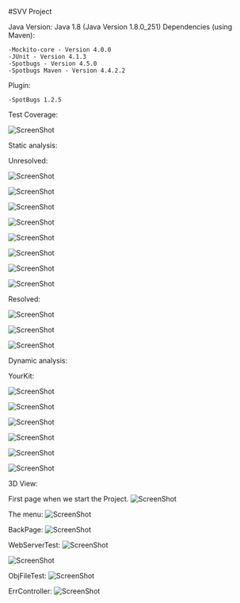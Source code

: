 #SVV Project

Java Version: Java 1.8 (Java Version 1.8.0_251)
Dependencies (using Maven):

    -Mockito-core - Version 4.0.0
    -JUnit - Version 4.1.3
    -Spotbugs - Version 4.5.0
    -Spotbugs Maven - Version 4.4.2.2

Plugin:

    -SpotBugs 1.2.5

Test Coverage:

![ScreenShot](/SVV_Screenshots/Test_Coverage.jpeg)

Static analysis:

Unresolved:

![ScreenShot](/SVV_Screenshots/Unresolved1.png)

![ScreenShot](/SVV_Screenshots/Unresolved2.png)

![ScreenShot](/SVV_Screenshots/Unresolved3.png)

![ScreenShot](/SVV_Screenshots/Unresolved4.png)

![ScreenShot](/SVV_Screenshots/Unresolved5.png)

![ScreenShot](/SVV_Screenshots/Unresolved6.png)

![ScreenShot](/SVV_Screenshots/Unresolved7.png)

![ScreenShot](/SVV_Screenshots/Unresolved8.jpeg)

Resolved:

![ScreenShot](/SVV_Screenshots/Resolved1.png)

![ScreenShot](/SVV_Screenshots/Resolved2.png)

![ScreenShot](/SVV_Screenshots/Resolved3.png)

Dynamic analysis:

YourKit:

![ScreenShot](/SVV_Screenshots/YourKit.png)

![ScreenShot](/SVV_Screenshots/YourKit2.png)

![ScreenShot](/SVV_Screenshots/YourKit3.png)

![ScreenShot](/SVV_Screenshots/YourKit4.png)

![ScreenShot](/SVV_Screenshots/YourKit5.png)

![ScreenShot](/SVV_Screenshots/YourKit6.png)

3D View:

First page when we start the Project.
![ScreenShot](/SVV_Screenshots/indexHtml.png)

The menu:
![ScreenShot](/SVV_Screenshots/MenuHtml.png)

BackPage:
![ScreenShot](/SVV_Screenshots/backPage.png)

WebServerTest:
![ScreenShot](/SVV_Screenshots/webserverTest.png)

![ScreenShot](/SVV_Screenshots/webserverTest2.png)

ObjFileTest:
![ScreenShot](/SVV_Screenshots/ObjFileTest.png)

ErrController:
![ScreenShot](/SVV_Screenshots/errControlerTest.png)






